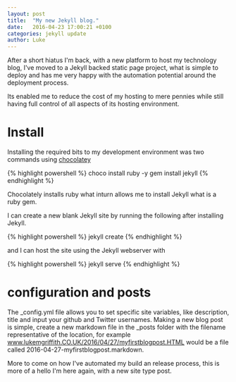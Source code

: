 ```yaml
---
layout: post
title:  "My new Jekyll blog."
date:   2016-04-23 17:00:21 +0100
categories: jekyll update
author: Luke
---
```


After a short hiatus I'm back, with a new platform to host my technology blog, I've moved to a Jekyll backed static page project, what is simple to deploy and has me very happy with the automation potential around the deployment process.

Its enabled me to reduce the cost of my hosting to mere pennies while still having full control of all aspects of its hosting environment. 

# Install

Installing the required bits to my development environment was two commands using [chocolatey](https://chocolatey.org/)

{% highlight powershell %}
choco install ruby -y
gem install jekyll
{% endhighlight %}

Chocolately installs ruby what inturn allows me to install Jekyll what is a ruby gem. 

I can create a new blank Jekyll site by running the following after installing Jekyll.

{% highlight powershell %}
jekyll create
{% endhighlight %}

and I can host the site using the Jekyll webserver with

{% highlight powershell %}
jekyll serve 
{% endhighlight %}

# configuration and posts

The _config.yml file allows you to set specific site variables, like description, title and input your github and Twitter usernames. Making a new blog post is simple, create a new markdown file in the _posts folder with the filename representative of the location, for example www.lukemgriffith.CO.UK/2016/04/27/myfirstblogpost.HTML would be a file called 2016-04-27-myfirstblogpost.markdown. 

More to come on how I've automated my build an release process, this is more of a hello I'm here again, with a new site type post.


